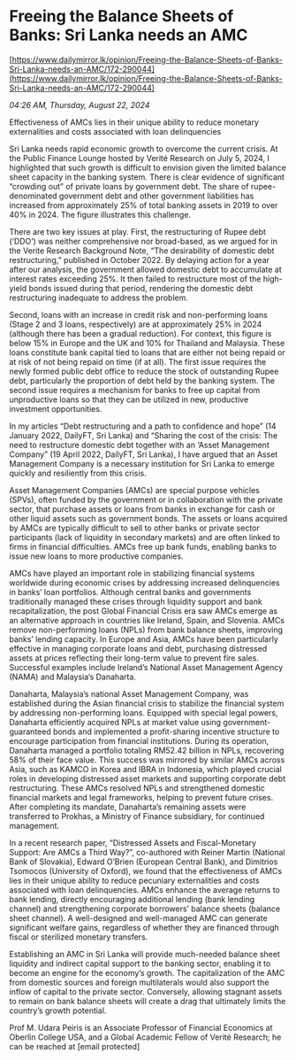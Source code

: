 # Freeing the Balance Sheets of Banks: Sri Lanka needs an AMC

[https://www.dailymirror.lk/opinion/Freeing-the-Balance-Sheets-of-Banks-Sri-Lanka-needs-an-AMC/172-290044](https://www.dailymirror.lk/opinion/Freeing-the-Balance-Sheets-of-Banks-Sri-Lanka-needs-an-AMC/172-290044)

*04:26 AM, Thursday, August 22, 2024*

Effectiveness of AMCs lies in their unique ability to reduce monetary externalities and costs associated with loan delinquencies

Sri Lanka needs rapid economic growth to overcome the current crisis. At the Public Finance Lounge hosted by Verité Research on July 5, 2024, I  highlighted that such growth is difficult to envision given the limited balance sheet capacity in the banking system. There is clear evidence of significant “crowding out” of private loans by government debt. The share of rupee-denominated government debt and other government liabilities has increased from approximately 25% of total banking assets in 2019 to over 40% in 2024. The figure illustrates this challenge.

There are two key issues at play. First, the restructuring of Rupee debt (‘DDO’) was neither comprehensive nor broad-based, as we argued for in the Verite Research Background Note, “The desirability of domestic debt restructuring,” published in October 2022. By delaying action for a year after our analysis, the government allowed domestic debt to accumulate at interest rates exceeding 25%. It then failed to restructure most of the high-yield bonds issued during that period, rendering the domestic debt restructuring inadequate to address the problem.

Second, loans with an increase in credit risk and non-performing loans (Stage 2 and 3 loans, respectively) are at approximately 25% in 2024 (although there has been a gradual reduction). For context, this figure is below 15% in Europe and the UK and 10% for Thailand and Malaysia. These loans constitute bank capital tied to loans that are either not being repaid or at risk of not being repaid on time (if at all). The first issue requires the newly formed public debt office to reduce the stock of outstanding Rupee debt, particularly the proportion of debt held by the banking system. The second issue requires a mechanism for banks to free up capital from unproductive loans so that they can be utilized in new, productive investment opportunities.

In my articles “Debt restructuring and a path to confidence and hope” (14 January 2022, DailyFT, Sri Lanka) and “Sharing the cost of the crisis: The need to restructure domestic debt together with an ‘Asset Management Company” (19 April 2022, DailyFT, Sri Lanka), I have argued that an Asset Management Company is a necessary institution for Sri Lanka to emerge quickly and resiliently from this crisis.

Asset Management Companies (AMCs) are special purpose vehicles (SPVs), often funded by the government or in collaboration with the private sector, that purchase assets or loans from banks in exchange for cash or other liquid assets such as government bonds. The assets or loans acquired by AMCs are typically difficult to sell to other banks or private sector participants (lack of liquidity in secondary markets) and are often linked to firms in financial difficulties. AMCs free up bank funds, enabling banks to issue new loans to more productive companies.

AMCs have played an important role in stabilizing financial systems worldwide during economic crises by addressing increased delinquencies in banks’ loan portfolios. Although central banks and governments traditionally managed these crises through liquidity support and bank recapitalization, the post Global Financial Crisis era saw AMCs emerge as an alternative approach in countries like Ireland, Spain, and Slovenia. AMCs remove non-performing loans (NPLs) from bank balance sheets, improving banks’ lending capacity. In Europe and Asia, AMCs have been particularly effective in managing corporate loans and debt, purchasing distressed assets at prices reflecting their long-term value to prevent fire sales. Successful examples include Ireland’s National Asset Management Agency (NAMA) and Malaysia’s Danaharta.

Danaharta, Malaysia’s national Asset Management Company, was established during the Asian financial crisis to stabilize the financial system by addressing non-performing loans. Equipped with special legal powers, Danaharta efficiently acquired NPLs at market value using government-guaranteed bonds and implemented a profit-sharing incentive structure to encourage participation from financial institutions. During its operation, Danaharta managed a portfolio totaling RM52.42 billion in NPLs, recovering 58% of their face value. This success was mirrored by similar AMCs across Asia, such as KAMCO in Korea and IBRA in Indonesia, which played crucial roles in developing distressed asset markets and supporting corporate debt restructuring. These AMCs resolved NPLs and strengthened domestic financial markets and legal frameworks, helping to prevent future crises. After completing its mandate, Danaharta’s remaining assets were transferred to Prokhas, a Ministry of Finance subsidiary, for continued management.

In a recent research paper, “Distressed Assets and Fiscal-Monetary Support: Are AMCs a Third Way?”, co-authored with Reiner Martin (National Bank of Slovakia), Edward O’Brien (European Central Bank), and Dimitrios Tsomocos (University of Oxford), we found that the effectiveness of AMCs lies in their unique ability to reduce pecuniary externalities and costs associated with loan delinquencies. AMCs enhance the average returns to bank lending, directly encouraging additional lending (bank lending channel) and strengthening corporate borrowers’ balance sheets (balance sheet channel). A well-designed and well-managed AMC can generate significant welfare gains, regardless of whether they are financed through fiscal or sterilized monetary transfers.

Establishing an AMC in Sri Lanka will provide much-needed balance sheet liquidity and indirect capital support to the banking sector, enabling it to become an engine for the economy’s growth. The capitalization of the AMC from domestic sources and foreign multilaterals would also support the inflow of capital to the private sector. Conversely, allowing stagnant assets to remain on bank balance sheets will create a drag that ultimately limits the country’s growth potential.

Prof M. Udara Peiris is an Associate Professor of Financial Economics at Oberlin College USA, and a Global Academic Fellow of Verité Research; he can be reached at [email protected]

